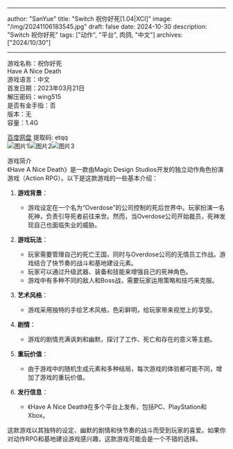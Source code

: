 
---
author: "SanYue"
title: "Switch 祝你好死[1.04|XCI]"
image: "/img/20241106183545.jpg"
draft: false
date: 2024-10-30
description: "Switch 祝你好死"
tags: ["动作", "平台", 肉鸽, "中文"]
archives: ["2024/10/30"]

---

游戏名称：祝你好死   
Have A Nice Death    
游戏语言：中文  
首发日期：2023年03月21日  
解压密码：wing515  
是否有金手指：否  
版本：无   
容量：1.4G

[百度网盘](https://pan.baidu.com/s/1SL448R70AJQUjuWyGd0sCg) 提取码: etqq  
![图片1](/img/8d9a86.jpg)![图片2](/img/25f12b.jpg)![图片3](/img/a47261.jpg)  

游戏简介  
《Have A Nice Death》是一款由Magic Design Studios开发的独立动作角色扮演游戏（Action RPG）。以下是这款游戏的一些基本介绍：

1. **游戏背景**：
   - 游戏设定在一个名为“Overdose”的公司控制的死后世界中。玩家扮演一名死神，负责引导死者前往来世。然而，当Overdose公司开始裁员，死神发现自己也面临失业的威胁。

2. **游戏玩法**：
   - 玩家需要管理自己的死亡王国，同时与Overdose公司的无情员工作战。游戏结合了快节奏的战斗和基地建设元素。
   - 玩家可以通过升级武器、装备和技能来增强自己的死神角色。
   - 游戏中有多种不同的敌人和Boss战，需要玩家运用策略和技巧来克服。

3. **艺术风格**：
   - 游戏采用独特的手绘艺术风格，色彩鲜明，给玩家带来视觉上的享受。

4. **剧情**：
   - 游戏的剧情充满讽刺和幽默，探讨了工作、死亡和存在的意义等主题。

5. **重玩价值**：
   - 由于游戏中的随机生成元素和多种结局，每次游戏的体验都可能不同，增加了游戏的重玩价值。

6. **发行信息**：
   - 《Have A Nice Death》在多个平台上发布，包括PC、PlayStation和Xbox。

这款游戏以其独特的设定、幽默的剧情和快节奏的战斗而受到玩家的喜爱。如果你对动作RPG和基地建设游戏感兴趣，这款游戏可能会是一个不错的选择。
